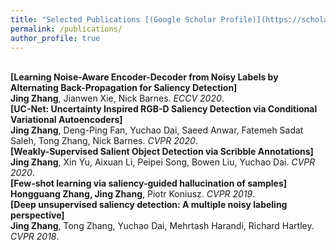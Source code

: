 ```yaml
---
title: "Selected Publications [(Google Scholar Profile)](https://scholar.google.com.au/citations?user=Qa1DMv8AAAAJ&hl=en)"
permalink: /publications/
author_profile: true
---
```


<br>
<b>[Learning Noise-Aware Encoder-Decoder from Noisy Labels by Alternating Back-Propagation for Saliency Detection]</b> <br> 
<b>Jing Zhang</b>, Jianwen Xie, Nick Barnes.
<i>ECCV 2020</i>.

<br>
<b>[UC-Net: Uncertainty Inspired RGB-D Saliency Detection via Conditional Variational Autoencoders]</b> <br> 
<b>Jing Zhang</b>, Deng-Ping Fan, Yuchao Dai, Saeed Anwar, Fatemeh Sadat Saleh, Tong Zhang, Nick Barnes.
<i>CVPR 2020</i>.

<br>
<b>[Weakly-Supervised Salient Object Detection via Scribble Annotations]</b> <br> 
<b>Jing Zhang</b>, Xin Yu, Aixuan Li, Peipei Song, Bowen Liu, Yuchao Dai.
<i>CVPR 2020</i>.

<br>
<b>[Few-shot learning via saliency-guided hallucination of samples]</b> <br> 
<b>Hongguang Zhang, Jing Zhang</b>, Piotr Koniusz.
<i>CVPR 2019</i>.

<br>
<b>[Deep unsupervised saliency detection: A multiple noisy labeling perspective]</b> <br> 
<b>Jing Zhang</b>, Tong Zhang, Yuchao Dai, Mehrtash Harandi, Richard Hartley.
<i>CVPR 2018</i>.
